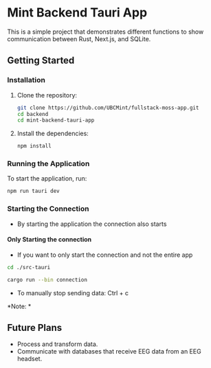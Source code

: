 # Mint Backend Tauri App

This is a simple project that demonstrates different functions to show communication between Rust, Next.js, and SQLite.

## Getting Started

### Installation

1. Clone the repository:
    ```sh
    git clone https://github.com/UBCMint/fullstack-moss-app.git
    cd backend
    cd mint-backend-tauri-app
    ```

2. Install the dependencies:
    ```sh
    npm install
    ```

### Running the Application

To start the application, run:
```sh
npm run tauri dev
```

### Starting the Connection
- By starting the application the connection also starts

#### Only Starting the connection
- If you want to only start the connection and not the entire app
```sh
cd ./src-tauri
```

```sh
cargo run --bin connection
```
- To manually stop sending data: Ctrl + c


*Note: * 
## Future Plans

- Process and transform data.
- Communicate with databases that receive EEG data from an EEG headset.